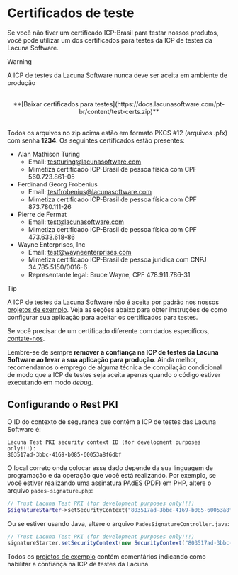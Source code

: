 ﻿# Certificados de teste

Se você não tiver um certificado ICP-Brasil para testar nossos produtos, você pode
utilizar um dos certificados para testes da ICP de testes da Lacuna Software.

> [!WARNING]
> A ICP de testes da Lacuna Software nunca deve ser aceita em ambiente de produção

<br />
<center>
**[Baixar certificados para testes](https://docs.lacunasoftware.com/pt-br/content/test-certs.zip)**
</center>
<br />

Todos os arquivos no zip acima estão em formato PKCS #12 (arquivos .pfx) com senha **1234**. Os seguintes certificados
estão presentes:

* Alan Mathison Turing
    * Email: testturing@lacunasoftware.com
    * Mimetiza certificado ICP-Brasil de pessoa física com CPF 560.723.861-05
* Ferdinand Georg Frobenius
    * Email: testfrobenius@lacunasoftware.com
    * Mimetiza certificado ICP-Brasil de pessoa física com CPF 873.780.111-26
* Pierre de Fermat
    * Email: test@lacunasoftware.com
    * Mimetiza certificado ICP-Brasil de pessoa física com CPF 473.633.618-86
* Wayne Enterprises, Inc 
	* Email: test@wayneenterprises.com
    * Mimetiza certificado ICP-Brasil de pessoa juridica com CNPJ 34.785.5150/0016-6
	* Representante legal: Bruce Wayne, CPF 478.911.786-31

> [!TIP]
> A ICP de testes da Lacuna Software não é aceita por padrão nos nossos
> [projetos de exemplo](https://github.com/LacunaSoftware/PkiSuiteSamples).
> Veja as seções abaixo para obter instruções de como configurar sua aplicação para aceitar os certificados para testes.

Se você precisar de um certificado diferente com dados específicos, [contate-nos](http://support.lacunasoftware.com/).

Lembre-se de sempre **remover a confiança na ICP de testes da Lacuna Software ao levar a sua aplicação para produção**. Ainda melhor,
recomendamos o emprego de alguma técnica de compilação condicional de modo que a ICP de testes seja aceita apenas quando o código
estiver executando em modo *debug*.

## Configurando o Rest PKI

O ID do contexto de segurança que contém a ICP de testes das Lacuna Software é:

```
Lacuna Test PKI security context ID (for development purposes only!!!):
803517ad-3bbc-4169-b085-60053a8f6dbf
```

O local correto onde colocar esse dado depende da sua linguagem de programação e da operação que você
está realizando. Por exemplo, se você estiver realizando uma assinatura PAdES (PDF) em PHP, altere o arquivo `pades-signature.php`:

```php
// Trust Lacuna Test PKI (for development purposes only!!!)
$signatureStarter->setSecurityContext("803517ad-3bbc-4169-b085-60053a8f6dbf");
```

Ou se estiver usando Java, altere o arquivo `PadesSignatureController.java`:

```java
// Trust Lacuna Test PKI (for development purposes only!!!)
signatureStarter.setSecurityContext(new SecurityContext("803517ad-3bbc-4169-b085-60053a8f6dbf"));
```

Todos os [projetos de exemplo](https://github.com/LacunaSoftware/PkiSuiteSamples) contém comentários indicando como habilitar a confiança na ICP de testes da Lacuna.
